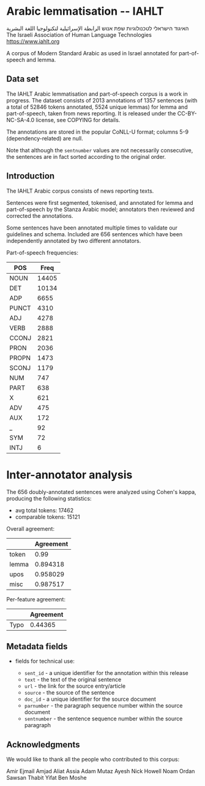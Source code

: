 # Arabic lemmatisation -- IAHLT

האיגוד הישראלי לטכנולוגיות שפת אנוש
الرابطة الإسرائيلية لتكنولوجيا اللغة البشرية
The Israeli Association of Human Language Technologies
https://www.iahlt.org

A corpus of Modern Standard Arabic as used in Israel annotated for
part-of-speech and lemma.

## Data set

The IAHLT Arabic lemmatisation and part-of-speech corpus is a work in
progress. The dataset consists of 2013 annotations of 1357 sentences
(with a total of 52846 tokens annotated, 5524 unique lemmas) for lemma
and part-of-speech, taken from news reporting. It is released under the
CC-BY-NC-SA-4.0 license, see COPYING for details.

The annotations are stored in the popular CoNLL-U format; columns 5-9
(dependency-related) are null.

Note that although the `sentnumber` values are not necessarily consecutive, the
sentences are in fact sorted according to the original order.

## Introduction

The IAHLT Arabic corpus consists of news reporting texts.

Sentences were first segmented, tokenised, and annotated for lemma and
part-of-speech by the Stanza Arabic model; annotators then reviewed and
corrected the annotations.

Some sentences have been annotated multiple times to validate our
guidelines and schema. Included are 656 sentences which have been
independently annotated by two different annotators.

Part-of-speech frequencies:

  |  POS  | Freq  |
  | ----- | ----  |
  | NOUN  | 14405 |
  | DET   | 10134 |
  | ADP   |  6655 |
  | PUNCT |  4310 |
  | ADJ   |  4278 |
  | VERB  |  2888 |
  | CCONJ |  2821 |
  | PRON  |  2036 |
  | PROPN |  1473 |
  | SCONJ |  1179 |
  | NUM   |   747 |
  | PART  |   638 |
  | X     |   621 |
  | ADV   |   475 |
  | AUX   |   172 |
  | _     |    92 |
  | SYM   |    72 |
  | INTJ  |     6 |


# Inter-annotator analysis

The 656 doubly-annotated sentences were analyzed using Cohen's kappa, producing
the following statistics:

- avg total tokens: 17462
- comparable tokens: 15121

Overall agreement:

  |             | Agreement |
  | ----------- | --------- |
  | token       | 0.99      |
  | lemma       | 0.894318  |
  | upos        | 0.958029  |
  | misc        | 0.987517  |

Per-feature agreement:

  |             | Agreement |
  | ----------- | --------- |
  | Typo        | 0.44365   |

## Metadata fields

- fields for technical use:

  - `sent_id`    - a unique identifier for the annotation within this release
  - `text`       - the text of the original sentence
  - `url`        - the link for the source entry/article
  - `source`     - the source of the sentence
  - `doc_id`     - a unique identifier for the source document
  - `parnumber`  - the paragraph sequence number within the source document
  - `sentnumber` - the sentence sequence number within the source paragraph

## Acknowledgments

We would like to thank all the people who contributed to this corpus:

Amir Ejmail
Amjad Aliat
Assia Adam
Mutaz Ayesh
Nick Howell
Noam Ordan
Sawsan Thabit
Yifat Ben Moshe

